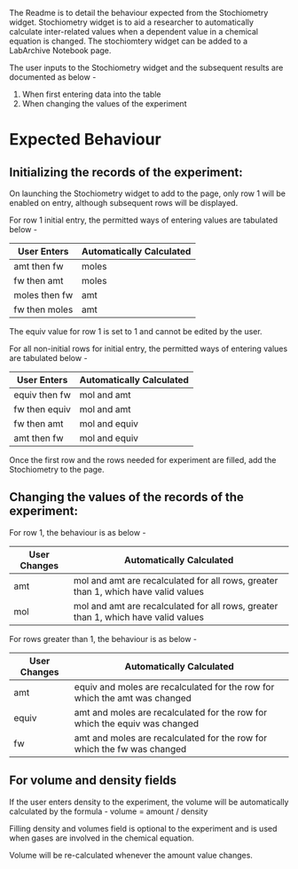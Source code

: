 
The Readme is to detail the behaviour expected from the Stochiometry widget. Stochiometry widget is to 
aid a researcher to automatically calculate inter-related values when a dependent value 
in a chemical equation is changed. The stochiomtery widget can be added to a LabArchive Notebook page. 

The user inputs to the Stochiometry widget and the subsequent results are documented as below - 

1. When first entering data into the table
2. When changing the values of the experiment

# Expected Behaviour

## Initializing the records of the experiment:

On launching the Stochiometry widget to add to the page, only row 1 will be enabled on entry, 
although subsequent rows will be displayed.

For row 1 initial entry, the permitted ways of entering values are tabulated below - 

|  User Enters  | Automatically Calculated |
| ------------- | ------------- |
| amt then fw  | moles  |
| fw then amt  | moles |
| moles then fw | amt  |
| fw then moles  | amt  |

The equiv value for row 1 is set to 1 and cannot be edited by the user.

For all non-initial rows for initial entry, the permitted ways of entering values are tabulated below -

|  User Enters  | Automatically Calculated |
| ------------- | ------------- |
| equiv then fw  | mol and amt  |
| fw then equiv  | mol and amt |
| fw then amt | mol and equiv  |
| amt then fw  | mol and equiv  |

Once the first row and the rows needed for experiment are filled, add the Stochiometry to the page.

## Changing the values of the records of the experiment:

For row 1, the behaviour is as below - 

|  User Changes  | Automatically Calculated |
| ------------- | ------------- |
| amt  | mol and amt are recalculated for all rows, greater than 1, which have valid values |
| mol  | mol and amt are recalculated for all rows, greater than 1, which have valid values |

For rows greater than 1, the behaviour is as below - 

|  User Changes  | Automatically Calculated |
| ------------- | ------------- |
| amt  | equiv and moles are recalculated for the row for which the amt was changed |
| equiv  | amt and moles are recalculated for the row for which the equiv was changed  |
| fw  | amt and moles are recalculated for the row for which the fw was changed  |

## For volume and density fields

If the user enters density to the experiment, the volume will be automatically calculated by the formula -
volume = amount / density

Filling density and volumes field is optional to the experiment and is used when gases are involved
in the chemical equation.

Volume will be re-calculated whenever the amount value changes.
